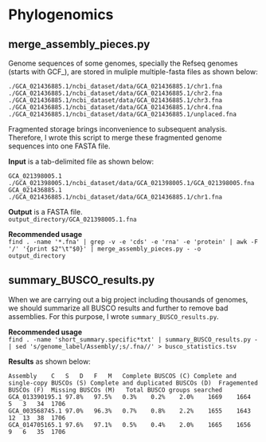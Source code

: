 # Phylogenomics

## merge_assembly_pieces.py
Genome sequences of some genomes, specially the Refseq genomes (starts with GCF_), are stored in muliple multiple-fasta files as shown below:

```
./GCA_021436885.1/ncbi_dataset/data/GCA_021436885.1/chr1.fna    
./GCA_021436885.1/ncbi_dataset/data/GCA_021436885.1/chr2.fna    
./GCA_021436885.1/ncbi_dataset/data/GCA_021436885.1/chr3.fna    
./GCA_021436885.1/ncbi_dataset/data/GCA_021436885.1/chr4.fna    
./GCA_021436885.1/ncbi_dataset/data/GCA_021436885.1/unplaced.fna
```
Fragmented storage brings inconvenience to subsequent analysis. Therefore, I wrote this script to merge these fragmented genome sequences into one FASTA file.


**Input** is a tab-delimited file as shown below:
```
GCA_021398005.1    ./GCA_021398005.1/ncbi_dataset/data/GCA_021398005.1/GCA_021398005.fna
GCA_021436885.1    ./GCA_021436885.1/ncbi_dataset/data/GCA_021436885.1/chr1.fna
```

**Output** is a FASTA file.   
``output_directory/GCA_021398005.1.fna``

**Recommended usage**    
``
find . -name '*.fna' | grep -v -e 'cds' -e 'rna' -e 'protein' | awk -F '/' '{print $2"\t"$0}' | merge_assembly_pieces.py - -o output_directory
``

## summary_BUSCO_results.py
When we are carrying out a big project including thousands of genomes, we should summarize all BUSCO results and further to remove bad assemblies. 
For this purpose, I wrote ``summary_BUSCO_results.py``.

**Recommended usage**    
``
find . -name 'short_summary.specific*txt' | summary_BUSCO_results.py - | sed 's/genome_label/Assembly/;s/.fna//' > busco_statistics.tsv
``

**Results** as shown below:
```
Assembly	C	S	D	F	M	Complete BUSCOS (C)	Complete and single-copy BUSCOs (S)	Complete and duplicated BUSCOs (D)	Fragemented BUSCOs (F)	Missing BUSCOs (M)   Total BUSCO groups searched
GCA_013390195.1	97.8%	97.5%	0.3%	0.2%	2.0%	1669	1664	5	3	34	1706
GCA_003568745.1	97.0%	96.3%	0.7%	0.8%	2.2%	1655	1643	12	13	38	1706
GCA_014705165.1	97.6%	97.1%	0.5%	0.4%	2.0%	1665	1656	9	6	35	1706
```
